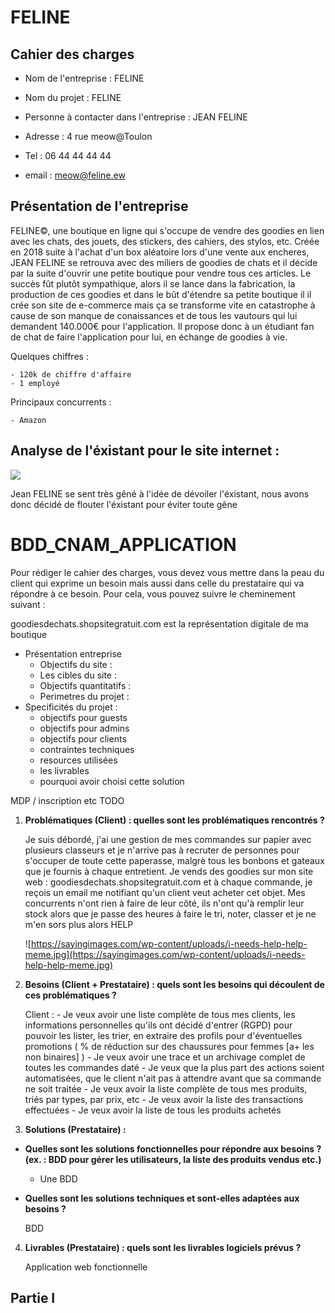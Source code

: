 # FELINE


## Cahier des charges 

- Nom de l'entreprise : FELINE

- Nom du projet : FELINE

- Personne à contacter dans l'entreprise : JEAN FELINE

- Adresse : 4 rue meow@Toulon

- Tel : 06 44 44 44 44

- email : meow@feline.ew


## Présentation de l'entreprise 

FELINE©, une boutique en ligne qui s'occupe de vendre des goodies en lien avec les chats, des jouets, des stickers, des cahiers, des stylos, etc.
Créée en 2018 suite à l'achat d'un box aléatoire lors d'une vente aux encheres, JEAN FELINE se retrouva avec des miliers de goodies de chats et il décide par la suite d'ouvrir une petite boutique pour vendre tous ces articles. Le succès fût plutôt sympathique, alors il se lance dans la fabrication, la production de ces goodies et dans le bût d'étendre sa petite boutique il il crée son site de e-commerce mais ça se transforme vite en catastrophe à cause de son manque de conaissances et de tous les vautours qui lui demandent 140.000€ pour l'application.
Il propose donc à un étudiant fan de chat de faire l'application pour lui, en échange de goodies à vie.

Quelques chiffres : 

    - 120k de chiffre d'affaire
    - 1 employé
    
Principaux concurrents : 
    
    - Amazon
    
    
## Analyse de l'éxistant pour le site internet : 
![](https://www.blog.spoongraphics.co.uk/wp-content/uploads/2008/06/2.jpg)

Jean FELINE se sent très gêné à l'idée de dévoiler l'éxistant, nous avons donc décidé de flouter l'éxistant pour éviter toute gêne




















# BDD_CNAM_APPLICATION





Pour rédiger le cahier des charges, vous devez vous mettre dans la peau du client qui
exprime un besoin mais aussi dans celle du prestataire qui va répondre à ce besoin. Pour
cela, vous pouvez suivre le cheminement suivant :







goodiesdechats.shopsitegratuit.com
est la représentation digitale de ma boutique 



- Présentation entreprise
    - Objectifs du site :
    - Les cibles du site :
    - Objectifs quantitatifs : 
    - Perimetres du projet :
- Specificités du projet :
    - objectifs pour guests
    - objectifs pour admins
    - objectifs pour clients
    - contraintes techniques 
    - resources utilisées
    - les livrables 
    - pourquoi avoir choisi cette solution


MDP / inscription etc TODO




1. **Problématiques (Client) : quelles sont les problématiques rencontrés ?**

    Je suis débordé, j'ai une gestion de mes commandes sur papier avec plusieurs classeurs et je n'arrive pas à recruter de personnes pour s'occuper de toute cette paperasse, malgrè tous les bonbons et gateaux que je fournis à chaque entretient.
    Je vends des goodies sur mon site web  : goodiesdechats.shopsitegratuit.com et à chaque commande, je reçois un email me notifiant qu'un client veut acheter cet objet.
    Mes concurrents n'ont rien à faire de leur côté, ils n'ont qu'à remplir leur stock alors que je passe des heures à faire le tri, noter, classer et je ne m'en sors plus alors HELP 

    ![https://sayingimages.com/wp-content/uploads/i-needs-help-help-meme.jpg](https://sayingimages.com/wp-content/uploads/i-needs-help-help-meme.jpg)    
    
2. **Besoins (Client + Prestataire) : quels sont les besoins qui découlent de ces
problématiques ?**

    Client :
        - Je veux avoir une liste complète de tous mes clients, les informations personnelles qu'ils ont décidé d'entrer (RGPD) pour pouvoir les lister, les trier, en extraire des profils pour d'éventuelles promotions ( % de réduction sur des chaussures pour femmes [a+ les non binaires] )
        - Je veux avoir une trace et un archivage complet de toutes les commandes daté
        - Je veux que la plus part des actions soient automatisées, que le client n'ait pas à attendre avant que sa commande ne soit traitée
        - Je veux avoir la liste complète de tous mes produits, triés par types, par prix, etc
        - Je veux avoir la liste des transactions effectuées
        - Je veux avoir la liste de tous les produits achetés
       
3. **Solutions (Prestataire) :**
  - **Quelles sont les solutions fonctionnelles pour répondre aux besoins ? (ex. :
BDD pour gérer les utilisateurs, la liste des produits vendus etc.)**

    - Une BDD

- **Quelles sont les solutions techniques et sont-elles adaptées aux besoins ?**
    
    BDD
    
    
4. **Livrables (Prestataire) : quels sont les livrables logiciels prévus ?**

    Application web fonctionnelle






## Partie I




